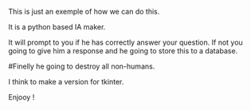 This is just an exemple of how we can do this.  

It is a python based IA maker.

It will prompt to you if he has correctly answer your question. If not you going to give him a response and he going to store this to a database.

#Finelly he going to destroy all non-humans.

I think to make a version for tkinter.

Enjooy !
